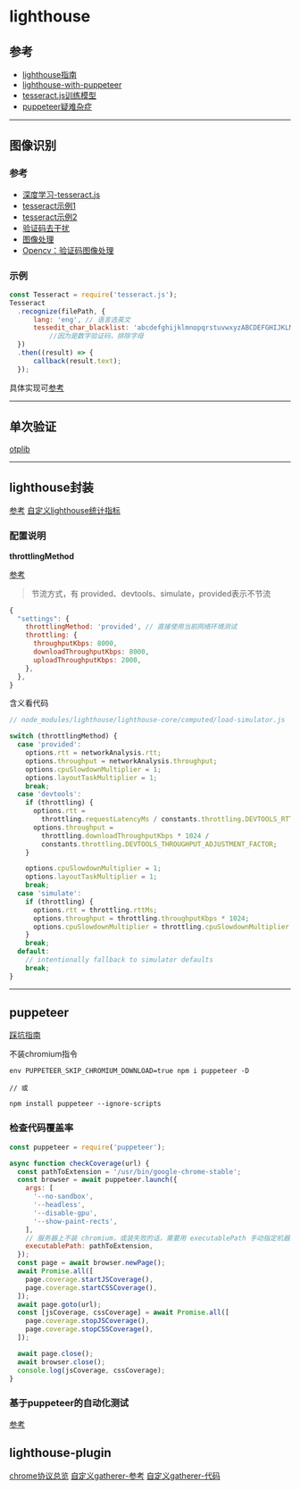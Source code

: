 # lighthouse

## 参考
- [lighthouse指南](https://juejin.im/post/5dca05f45188250c643b7d76#heading-23)
- [lighthouse-with-puppeteer](https://medium.com/@jovd/lighthouse-with-puppeteer-5dc4e3245eed)
- [tesseract.js训练模型](https://github.com/naptha/tessdata)
- [puppeteer疑难杂症](https://github.com/puppeteer/puppeteer/blob/master/docs/troubleshooting.md#chrome-headless-doesnt-launch)

---

## 图像识别

### 参考
- [深度学习-tesseract.js](https://www.npmjs.com/package/tesseract.js)
- [tesseract示例1](https://hanks.pub/2017/03/26/node-image-recognition/)
- [tesseract示例2](https://blog.csdn.net/qq_35077107/article/details/105341115)
- [验证码去干扰](https://www.jianshu.com/p/2048b8826d03)
- [图像处理](https://www.npmjs.com/package/gm)
- [Opencv：验证码图像处理](https://blog.csdn.net/weixin_43582101/article/details/90609399)

### 示例
```js
const Tesseract = require('tesseract.js');
Tesseract
  .recognize(filePath, {
      lang: 'eng', // 语言选英文
      tessedit_char_blacklist: 'abcdefghijklmnopqrstuvwxyzABCDEFGHIJKLMNOPQRSTUVWXYZ'
          //因为是数字验证码，排除字母
  })
  .then((result) => {
      callback(result.text);
  });
```

具体实现可[参考](./tesseract.js)

---

## 单次验证
[otplib](https://www.npmjs.com/package/otplib)

---

## lighthouse封装
[参考](../node/lighthouse/README.md)
[自定义lighthouse统计指标](https://github.com/GoogleChrome/lighthouse/blob/master/docs/recipes/lighthouse-plugin-example/readme.md)

### 配置说明

**throttlingMethod**

[参考](https://stackoverflow.com/questions/49899765/how-to-disable-throttling-in-lighthouse-programmaticaly/55850374#55850374)
> 节流方式，有 provided、devtools、simulate，provided表示不节流

```js
{
  "settings": {
    throttlingMethod: 'provided', // 直接使用当前网络环境测试
    throttling: {
      throughputKbps: 8000,
      downloadThroughputKbps: 8000,
      uploadThroughputKbps: 2000,
    },
  },
}
```

含义看代码
```js
// node_modules/lighthouse/lighthouse-core/computed/load-simulator.js

switch (throttlingMethod) {
  case 'provided':
    options.rtt = networkAnalysis.rtt;
    options.throughput = networkAnalysis.throughput;
    options.cpuSlowdownMultiplier = 1;
    options.layoutTaskMultiplier = 1;
    break;
  case 'devtools':
    if (throttling) {
      options.rtt =
        throttling.requestLatencyMs / constants.throttling.DEVTOOLS_RTT_ADJUSTMENT_FACTOR;
      options.throughput =
        throttling.downloadThroughputKbps * 1024 /
        constants.throttling.DEVTOOLS_THROUGHPUT_ADJUSTMENT_FACTOR;
    }

    options.cpuSlowdownMultiplier = 1;
    options.layoutTaskMultiplier = 1;
    break;
  case 'simulate':
    if (throttling) {
      options.rtt = throttling.rttMs;
      options.throughput = throttling.throughputKbps * 1024;
      options.cpuSlowdownMultiplier = throttling.cpuSlowdownMultiplier;
    }
    break;
  default:
    // intentionally fallback to simulator defaults
    break;
}
```

---

## puppeteer
[踩坑指南](https://juejin.im/post/5b99c9ece51d450e51625630)

不装chromium指令

```
env PUPPETEER_SKIP_CHROMIUM_DOWNLOAD=true npm i puppeteer -D

// 或

npm install puppeteer --ignore-scripts
```

### 检查代码覆盖率
```js
const puppeteer = require('puppeteer');

async function checkCoverage(url) {
  const pathToExtension = '/usr/bin/google-chrome-stable';
  const browser = await puppeteer.launch({
    args: [
      '--no-sandbox',
      '--headless',
      '--disable-gpu',
      '--show-paint-rects',
    ],
    // 服务器上不装 chromium，或装失败的话，需要用 executablePath 手动指定机器上的 google-chrome-stable（一般是上面这个地址），其他情况不用
    executablePath: pathToExtension,
  });
  const page = await browser.newPage();
  await Promise.all([
    page.coverage.startJSCoverage(),
    page.coverage.startCSSCoverage(),
  ]);
  await page.goto(url);
  const [jsCoverage, cssCoverage] = await Promise.all([
    page.coverage.stopJSCoverage(),
    page.coverage.stopCSSCoverage(),
  ]);

  await page.close();
  await browser.close();
  console.log(jsCoverage, cssCoverage);
}
```

### 基于puppeteer的自动化测试
[参考](../node/puppeteer/test-case/README.md)


## lighthouse-plugin
[chrome协议总览](https://vanilla.aslushnikov.com/)
[自定义gatherer-参考](https://www.aymen-loukil.com/en/blog-en/google-lighthouse-custom-audits/)
[自定义gatherer-代码](https://github.com/AymenLoukil/Google-lighthouse-custom-audit)

